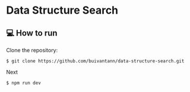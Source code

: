 # Data Structure Search

## :computer: How to run

Clone the repository:

```
$ git clone https://github.com/buivantann/data-structure-search.git
```

Next

```
$ npm run dev
```

